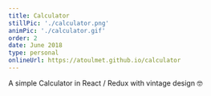 ```yaml
---
title: Calculator
stillPic: './calculator.png'
animPic: './calculator.gif'
order: 2
date: June 2018
type: personal
onlineUrl: https://atoulmet.github.io/calculator
---
```


A simple Calculator in React / Redux with vintage design 🤓
